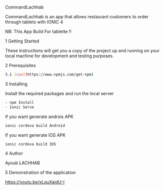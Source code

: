 CommandLachhab

CommandLachhab is an app that allows restaurant customers to order through tablets with IONIC 4


NB: This App Build For tablette !!


1 Getting Started

These instructions will get you a copy of the project up and running on your local machine for development and testing purposes.



2 Prerequisites

```sh
3.1 [npm](https://www.npmjs.com/get-npm) 


```


3 Installing



Install the required packages and run the local server
```sh
- npm Install
- Ionic Serve 
```

If you want generate androis APK
```sh
ionic cordova build Android
```
If you want generate IOS APK

```sh
ionic cordova build IOS
```

4 Author

Ayoub LACHHAB

5 Demonstration of the application

https://youtu.be/xLquXaidU-I
